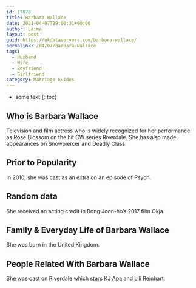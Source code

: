 ```yaml
---
id: 17078
title: Barbara Wallace
date: 2021-04-07T19:00:31+00:00
author: Laima
layout: post
guid: https://ukdataservers.com/barbara-wallace/
permalink: /04/07/barbara-wallace
tags:
  - Husband
  - Wife
  - Boyfriend
  - Girlfriend
category: Marriage Guides
---
```


* some text
{: toc}


## Who is Barbara Wallace
                  
                  
                  
Television and film actress who is widely recognized for her performance as Rose Blossom on the hit CW series Riverdale. She has also made appearances on Snowpiercer and Deadly Class.
                  
              
            
              
            
                
                
                
## Prior to Popularity
                  
                  
                  
In 2010, she was cast as an extra on an episode of Psych.
                  
              
            
              
            
                
                
                
## Random data
                  
                  
                  
She received an acting credit in Bong Joon-ho&#8217;s 2017 film Okja.
                  
              
            
              
            
                
                
                
## Family & Everyday Life of Barbara Wallace
                  
                  
                  
She was born in the United Kingdom.
                  
              
            
              
            
                
                
                
## People Related With Barbara Wallace
                  
                  
                  
She was cast on Riverdale which stars KJ Apa and Lili Reinhart. 
                  
              
            
              
            
                
              
            
              
              
            
            
              
            
          
          
          